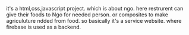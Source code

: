 it's  a html,css,javascript project. which is about ngo. here restrurent can give their foods to Ngo for needed person. or composites to make agriculuture ndded from food. so basically it's a service website. where firebase is used as a backend.
